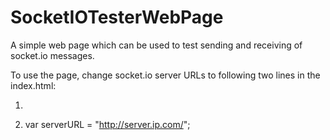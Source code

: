 SocketIOTesterWebPage
=====================

A simple web page which can be used to test sending and receiving of socket.io messages.

To use the page, change socket.io server URLs to following two lines in the index.html:

1. <script type="text/javascript" charset="utf-8" src="https://server.ip.com/socket.io/socket.io.js"></script>

2. var serverURL = "http://server.ip.com/";
